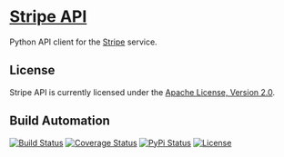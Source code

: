 # [Stripe API](http://stripe-api.hive.pt)

Python API client for the [Stripe](https://stripe.com/) service.

## License

Stripe API is currently licensed under the [Apache License, Version 2.0](http://www.apache.org/licenses/).

## Build Automation

[![Build Status](https://app.travis-ci.com/hivesolutions/stripe-api.svg?branch=master)](https://travis-ci.com/github/hivesolutions/stripe-api)
[![Coverage Status](https://coveralls.io/repos/hivesolutions/stripe-api/badge.svg?branch=master)](https://coveralls.io/r/hivesolutions/stripe-api?branch=master)
[![PyPi Status](https://img.shields.io/pypi/v/stripe-api.svg)](https://pypi.python.org/pypi/stripe-api)
[![License](https://img.shields.io/badge/license-Apache%202.0-blue.svg)](https://www.apache.org/licenses/)
